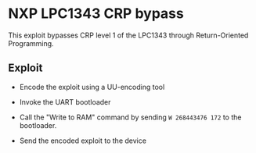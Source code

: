 # NXP LPC1343 CRP bypass
This exploit bypasses CRP level 1 of the LPC1343 through Return-Oriented Programming. 

## Exploit
- Encode the exploit using a UU-encoding tool

- Invoke the UART bootloader

- Call the "Write to RAM" command by sending ```W 268443476 172``` to the bootloader.

- Send the encoded exploit to the device

